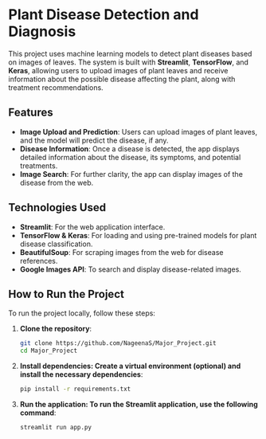 # Plant Disease Detection and Diagnosis

This project uses machine learning models to detect plant diseases based on images of leaves. The system is built with **Streamlit**, **TensorFlow**, and **Keras**, allowing users to upload images of plant leaves and receive information about the possible disease affecting the plant, along with treatment recommendations.

## Features

- **Image Upload and Prediction**: Users can upload images of plant leaves, and the model will predict the disease, if any.
- **Disease Information**: Once a disease is detected, the app displays detailed information about the disease, its symptoms, and potential treatments.
- **Image Search**: For further clarity, the app can display images of the disease from the web.

## Technologies Used

- **Streamlit**: For the web application interface.
- **TensorFlow & Keras**: For loading and using pre-trained models for plant disease classification.
- **BeautifulSoup**: For scraping images from the web for disease references.
- **Google Images API**: To search and display disease-related images.

## How to Run the Project

To run the project locally, follow these steps:

1. **Clone the repository**:
   ```bash
   git clone https://github.com/NageenaS/Major_Project.git
   cd Major_Project
   ```
2. **Install dependencies: Create a virtual environment (optional) and install the necessary dependencies**:
   ```bash
   pip install -r requirements.txt
   ```
3. **Run the application: To run the Streamlit application, use the following command**:
   ```bash
   streamlit run app.py
   ```
